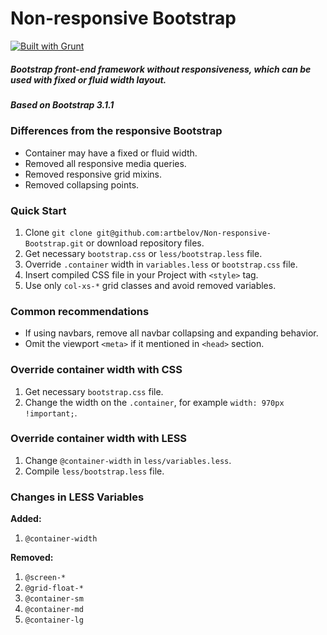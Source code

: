 # Non-responsive Bootstrap

[![Built with Grunt](https://cdn.gruntjs.com/builtwith.png)](http://gruntjs.com/)

##### Bootstrap front-end framework without responsiveness, which can be used with fixed or fluid width layout.

##### Based on Bootstrap 3.1.1

### Differences from the responsive Bootstrap
* Container may have a fixed or fluid width.
* Removed all responsive media queries.
* Removed responsive grid mixins.
* Removed collapsing points.

### Quick Start
1. Clone ```git clone git@github.com:artbelov/Non-responsive-Bootstrap.git``` or download repository files.
2. Get necessary ```bootstrap.css``` or ```less/bootstrap.less``` file.
3. Override ```.container``` width in ```variables.less``` or ```bootstrap.css``` file.
4. Insert compiled CSS file in your Project with ```<style>``` tag.
5. Use only ```col-xs-*``` grid classes and avoid removed variables.

### Common recommendations
* If using navbars, remove all navbar collapsing and expanding behavior.
* Omit the viewport ```<meta>``` if it mentioned in ```<head>``` section.

### Override container width with CSS
1. Get necessary ```bootstrap.css``` file.
2. Change the width on the ```.container```, for example ```width: 970px !important;```.

### Override container width with LESS
1. Change ```@container-width``` in ```less/variables.less```.
2. Compile ```less/bootstrap.less``` file.

### Changes in LESS Variables
**Added:**

1. ```@container-width```

**Removed:**

1. ```@screen-*```
2. ```@grid-float-*```
3. ```@container-sm```
4. ```@container-md```
5. ```@container-lg```
